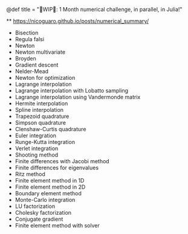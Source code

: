 @def title = "🚧WIP🚧: 1 Month numerical challenge, in parallel, in Julia!"

** https://nicoguaro.github.io/posts/numerical_summary/
- Bisection
- Regula falsi
- Newton
- Newton multivariate
- Broyden
- Gradient descent
- Nelder-Mead
- Newton for optimization
- Lagrange interpolation
- Lagrange interpolation with Lobatto sampling
- Lagrange interpolation using Vandermonde matrix
- Hermite interpolation
- Spline interpolation
- Trapezoid quadrature
- Simpson quadrature
- Clenshaw-Curtis quadrature
- Euler integration
- Runge-Kutta integration
- Verlet integration
- Shooting method
- Finite differences with Jacobi method
- Finite differences for eigenvalues
- Ritz method
- Finite element method in 1D
- Finite element method in 2D
- Boundary element method
- Monte-Carlo integration
- LU factorization
- Cholesky factorization
- Conjugate gradient
- Finite element method with solver
